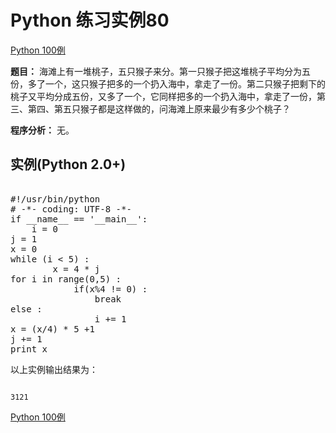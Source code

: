 Python 练习实例80
=============

 [Python 100例](python-100-examples.md)


 **题目：** 海滩上有一堆桃子，五只猴子来分。第一只猴子把这堆桃子平均分为五份，多了一个，这只猴子把多的一个扔入海中，拿走了一份。第二只猴子把剩下的桃子又平均分成五份，又多了一个，它同样把多的一个扔入海中，拿走了一份，第三、第四、第五只猴子都是这样做的，问海滩上原来最少有多少个桃子？

 **程序分析：** 无。

  实例(Python 2.0+)
---------------

 <pre>

#!/usr/bin/python
# -*- coding: UTF-8 -*-
if __name__ == '__main__':
    i = 0
j = 1
x = 0
while (i < 5) :
        x = 4 * j
for i in range(0,5) :
            if(x%4 != 0) :
                break
else :
                i += 1
x = (x/4) * 5 +1
j += 1
print x
</pre>

 以上实例输出结果为：


```

3121

```

 [Python 100例](python-100-examples.md)
